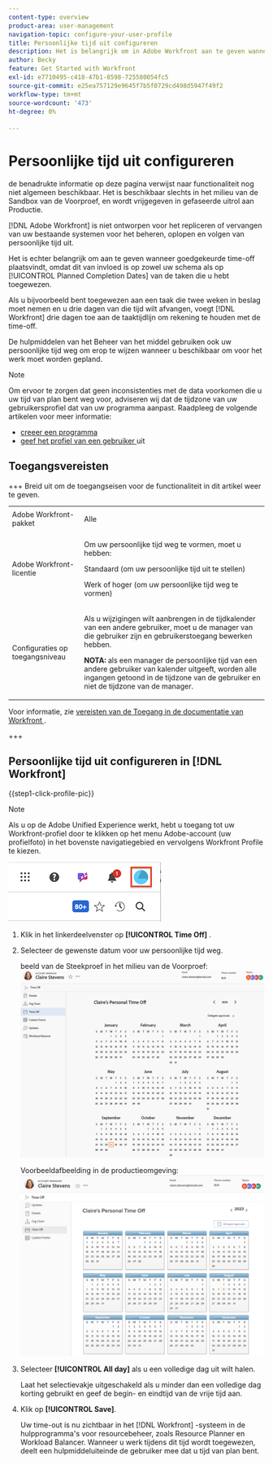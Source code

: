 ```yaml
---
content-type: overview
product-area: user-management
navigation-topic: configure-your-user-profile
title: Persoonlijke tijd uit configureren
description: Het is belangrijk om in Adobe Workfront aan te geven wanneer goedgekeurde time-off plaatsvindt, omdat dit van invloed is op uw planning en op de geplande voltooiingsdatums van de taken waaraan u bent toegewezen.
author: Becky
feature: Get Started with Workfront
exl-id: e7710495-c418-47b1-8598-725580054fc5
source-git-commit: e25ea757129e9645f7b5f0729cd498d5947f49f2
workflow-type: tm+mt
source-wordcount: '473'
ht-degree: 0%

---
```


# Persoonlijke tijd uit configureren

<!-- Audited: 12/2023 -->

<span class="preview"> de benadrukte informatie op deze pagina verwijst naar functionaliteit nog niet algemeen beschikbaar. Het is beschikbaar slechts in het milieu van de Sandbox van de Voorproef, en wordt vrijgegeven in gefaseerde uitrol aan Productie.</span>

[!DNL Adobe Workfront] is niet ontworpen voor het repliceren of vervangen van uw bestaande systemen voor het beheren, oplopen en volgen van persoonlijke tijd uit.

Het is echter belangrijk om aan te geven wanneer goedgekeurde time-off plaatsvindt, omdat dit van invloed is op zowel uw schema als op [!UICONTROL Planned Completion Dates] van de taken die u hebt toegewezen.

Als u bijvoorbeeld bent toegewezen aan een taak die twee weken in beslag moet nemen en u drie dagen van die tijd wilt afvangen, voegt [!DNL Workfront] drie dagen toe aan de taaktijdlijn om rekening te houden met de time-off.

De hulpmiddelen van het Beheer van het middel gebruiken ook uw persoonlijke tijd weg om erop te wijzen wanneer u beschikbaar om voor het werk moet worden gepland.

>[!NOTE]
>
>Om ervoor te zorgen dat geen inconsistenties met de data voorkomen die u uw tijd van plan bent weg voor, adviseren wij dat de tijdzone van uw gebruikersprofiel dat van uw programma aanpast. Raadpleeg de volgende artikelen voor meer informatie:
>
>* [ creeer een programma ](../../../administration-and-setup/set-up-workfront/configure-timesheets-schedules/create-schedules.md)
>* [ geef het profiel van een gebruiker ](../../../administration-and-setup/add-users/create-and-manage-users/edit-a-users-profile.md) uit
>

## Toegangsvereisten

+++ Breid uit om de toegangseisen voor de functionaliteit in dit artikel weer te geven.

<table style="table-layout:auto"> 
 <col> 
 </col>
 <tbody> 
  <tr> 
   <td> Adobe Workfront-pakket</td> 
   <td><p>Alle</p></td> 
  </tr> 
  <tr> 
   <td>Adobe Workfront-licentie</td> 
   <td> <p>Om uw persoonlijke tijd weg te vormen, moet u hebben:</p>
        <p>Standaard (om uw persoonlijke tijd uit te stellen)</p>
        <p>Werk of hoger (om uw persoonlijke tijd weg te vormen)</p> </td>
  </tr> 
  <tr> 
   <td>Configuraties op toegangsniveau</td> 
   <td><p>Als u wijzigingen wilt aanbrengen in de tijdkalender van een andere gebruiker, moet u de manager van die gebruiker zijn en gebruikerstoegang bewerken hebben.</p>
   <p><strong> NOTA:</strong> als een manager de persoonlijke tijd van een andere gebruiker van kalender uitgeeft, worden alle ingangen getoond in de tijdzone van de gebruiker en niet de tijdzone van de manager.</p></td> 
  </tr> 
 </tbody> 
</table>

Voor informatie, zie [ vereisten van de Toegang in de documentatie van Workfront ](/help/quicksilver/administration-and-setup/add-users/access-levels-and-object-permissions/access-level-requirements-in-documentation.md).

+++

## Persoonlijke tijd uit configureren in [!DNL Workfront]

{{step1-click-profile-pic}}

>[!NOTE]
>
>Als u op de Adobe Unified Experience werkt, hebt u toegang tot uw Workfront-profiel door te klikken op het menu Adobe-account (uw profielfoto) in het bovenste navigatiegebied en vervolgens Workfront Profile te kiezen.
>
>![ werkfront profiel ](assets/aue-profile.png)

1. Klik in het linkerdeelvenster op **[!UICONTROL Time Off]** .
1. Selecteer de gewenste datum voor uw persoonlijke tijd weg.

   <span class="preview"> beeld van de Steekproef in het milieu van de Voorproef:</span>
   ![ Persoonlijke tijd van kalender ](assets/personal-time-off-calendar-0925.png)

   Voorbeeldafbeelding in de productieomgeving:
   ![ Persoonlijke tijd van kalender ](assets/personal-time-off-calendar.png)

1. Selecteer **[!UICONTROL All day]** als u een volledige dag uit wilt halen.

   Laat het selectievakje uitgeschakeld als u minder dan een volledige dag korting gebruikt en geef de begin- en eindtijd van de vrije tijd aan.

1. Klik op **[!UICONTROL Save]**.

   Uw time-out is nu zichtbaar in het [!DNL Workfront] -systeem in de hulpprogramma&#39;s voor resourcebeheer, zoals Resource Planner en Workload Balancer. Wanneer u werk tijdens dit tijd wordt toegewezen, deelt een hulpmiddeluiteinde de gebruiker mee dat u tijd van plan bent.
